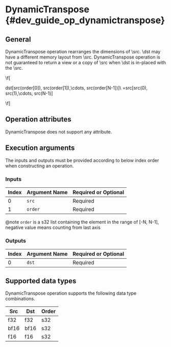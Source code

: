 DynamicTranspose {#dev_guide_op_dynamictranspose}
=================================================

## General

DynamicTranspose operation rearranges the dimensions of \src. \dst may have a
different memory layout from \src. DynamicTranspose operation is not guaranteed
to return a view or a copy of \src when \dst is in-placed with the \src.

\f[

dst[src(order[0]), src(order[1]),\cdots, src(order[N-1])]\ =src[src(0), src(1),\cdots, src(N-1)]

\f]

## Operation attributes

DynamicTranspose does not support any attribute.

## Execution arguments

The inputs and outputs must be provided according to below index order when
constructing an operation.

### Inputs

| Index | Argument Name | Required or Optional |
| ----- | ------------- | -------------------- |
| 0     | `src`         | Required             |
| 1     | `order`       | Required             |

@note `order` is a s32 list containing the element in the range of [-N, N-1], negative value means counting from last axis

### Outputs

| Index | Argument Name | Required or Optional |
| ----- | ------------- | -------------------- |
| 0     | `dst`         | Required             |

## Supported data types

DynamicTranspose operation supports the following data type combinations.

| Src  | Dst     | Order
| ---- | ------- | ---
| f32  | f32     | s32
| bf16 | bf16    | s32
| f16  | f16     | s32
